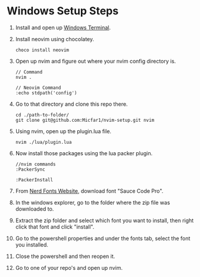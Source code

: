 # Windows Setup Steps

1. Install and open up [Windows Terminal](https://apps.microsoft.com/detail/windows-terminal/9N0DX20HK701?hl=en-US&gl=US).
2. Install neovim using chocolatey.

    ```
    choco install neovim
    ```

3. Open up nvim and figure out where your nvim config directory is.
  
    ```
    // Command
    nvim .
    
    // Neovim Command
    :echo stdpath('config')
    ```

4. Go to that directory and clone this repo there.

   ```
   cd ./path-to-folder/
   git clone git@github.com:Micfar1/nvim-setup.git nvim
   ```
   
5. Using nvim, open up the plugin.lua file.

   ```
   nvim ./lua/plugin.lua
   ```

6. Now install those packages using the lua packer plugin.

   ```
   //nvim commands
   :PackerSync

   :PackerInstall
   ```

7. From [Nerd Fonts Website](https://www.nerdfonts.com/font-downloads), download font "Sauce Code Pro".
8. In the windows explorer, go to the folder where the zip file was downloaded to.
9. Extract the zip folder and select which font you want to install, then right click that font and click "install".
10. Go to the powershell properties and under the fonts tab, select the font you installed.
11. Close the powershell and then reopen it.
12. Go to one of your repo's and open up nvim.

